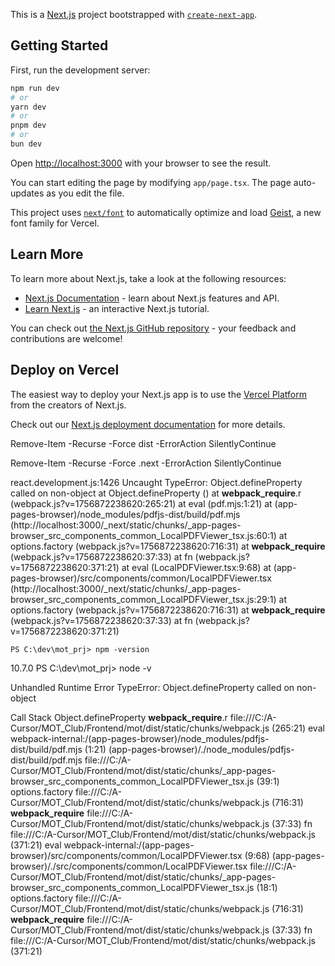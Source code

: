 This is a [Next.js](https://nextjs.org) project bootstrapped with [`create-next-app`](https://nextjs.org/docs/app/api-reference/cli/create-next-app).

## Getting Started

First, run the development server:

```bash
npm run dev
# or
yarn dev
# or
pnpm dev
# or
bun dev
```

Open [http://localhost:3000](http://localhost:3000) with your browser to see the result.

You can start editing the page by modifying `app/page.tsx`. The page auto-updates as you edit the file.

This project uses [`next/font`](https://nextjs.org/docs/app/building-your-application/optimizing/fonts) to automatically optimize and load [Geist](https://vercel.com/font), a new font family for Vercel.

## Learn More

To learn more about Next.js, take a look at the following resources:

- [Next.js Documentation](https://nextjs.org/docs) - learn about Next.js features and API.
- [Learn Next.js](https://nextjs.org/learn) - an interactive Next.js tutorial.

You can check out [the Next.js GitHub repository](https://github.com/vercel/next.js) - your feedback and contributions are welcome!

## Deploy on Vercel

The easiest way to deploy your Next.js app is to use the [Vercel Platform](https://vercel.com/new?utm_medium=default-template&filter=next.js&utm_source=create-next-app&utm_campaign=create-next-app-readme) from the creators of Next.js.

Check out our [Next.js deployment documentation](https://nextjs.org/docs/app/building-your-application/deploying) for more details.

Remove-Item -Recurse -Force dist -ErrorAction SilentlyContinue

Remove-Item -Recurse -Force .next -ErrorAction SilentlyContinue

react.development.js:1426 Uncaught TypeError: Object.defineProperty called on non-object
    at Object.defineProperty (<anonymous>)
    at __webpack_require__.r (webpack.js?v=1756872238620:265:21)
    at eval (pdf.mjs:1:21)
    at (app-pages-browser)/node_modules/pdfjs-dist/build/pdf.mjs (http://localhost:3000/_next/static/chunks/_app-pages-browser_src_components_common_LocalPDFViewer_tsx.js:60:1)
    at options.factory (webpack.js?v=1756872238620:716:31)
    at __webpack_require__ (webpack.js?v=1756872238620:37:33)
    at fn (webpack.js?v=1756872238620:371:21)
    at eval (LocalPDFViewer.tsx:9:68)
    at (app-pages-browser)/src/components/common/LocalPDFViewer.tsx (http://localhost:3000/_next/static/chunks/_app-pages-browser_src_components_common_LocalPDFViewer_tsx.js:29:1)
    at options.factory (webpack.js?v=1756872238620:716:31)
    at __webpack_require__ (webpack.js?v=1756872238620:37:33)
    at fn (webpack.js?v=1756872238620:371:21)

    PS C:\dev\mot_prj> npm -version
10.7.0
PS C:\dev\mot_prj> node -v


Unhandled Runtime Error
TypeError: Object.defineProperty called on non-object

Call Stack
Object.defineProperty
<anonymous>
__webpack_require__.r
file:///C:/A-Cursor/MOT_Club/Frontend/mot/dist/static/chunks/webpack.js (265:21)
eval
webpack-internal:/(app-pages-browser)/node_modules/pdfjs-dist/build/pdf.mjs (1:21)
(app-pages-browser)/./node_modules/pdfjs-dist/build/pdf.mjs
file:///C:/A-Cursor/MOT_Club/Frontend/mot/dist/static/chunks/_app-pages-browser_src_components_common_LocalPDFViewer_tsx.js (39:1)
options.factory
file:///C:/A-Cursor/MOT_Club/Frontend/mot/dist/static/chunks/webpack.js (716:31)
__webpack_require__
file:///C:/A-Cursor/MOT_Club/Frontend/mot/dist/static/chunks/webpack.js (37:33)
fn
file:///C:/A-Cursor/MOT_Club/Frontend/mot/dist/static/chunks/webpack.js (371:21)
eval
webpack-internal:/(app-pages-browser)/src/components/common/LocalPDFViewer.tsx (9:68)
(app-pages-browser)/./src/components/common/LocalPDFViewer.tsx
file:///C:/A-Cursor/MOT_Club/Frontend/mot/dist/static/chunks/_app-pages-browser_src_components_common_LocalPDFViewer_tsx.js (18:1)
options.factory
file:///C:/A-Cursor/MOT_Club/Frontend/mot/dist/static/chunks/webpack.js (716:31)
__webpack_require__
file:///C:/A-Cursor/MOT_Club/Frontend/mot/dist/static/chunks/webpack.js (37:33)
fn
file:///C:/A-Cursor/MOT_Club/Frontend/mot/dist/static/chunks/webpack.js (371:21)